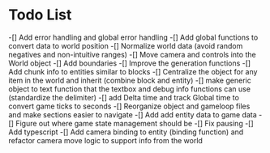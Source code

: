 # Todo List

-[] Add error handling and global error handling
-[] Add global functions to convert data to world position
-[] Normalize world data (avoid random negatives and non-intuitive ranges)
-[] Move camera and controls into the World object
-[] Add boundaries 
-[] Improve the generation functions 
-[] Add chunk info to entities similar to blocks
-[] Centralize the object for any item in the world and inherit (combine block and entity)
-[] make generic object to text function that the textbox and debug info functions can use (standardize the delimiter)
-[] add Delta time and track Global time to convert game ticks to seconds
-[] Reorganize object and gameloop files and make sections easier to navigate
-[] Add add entity data to game data
-[] Figure out where game state management should be 
-[] Fix pausing 
-[] Add typescript
-[] Add camera binding to entity (binding function) and refactor camera move logic to support info from the world